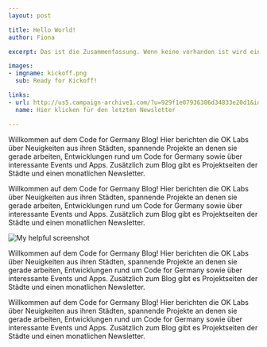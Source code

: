 ```yaml
---
layout: post

title: Hello World!
author: Fiona

excerpt: Das ist die Zusammenfassung. Wenn keine vorhanden ist wird einfach der Anfang des Contents unten verwendet. Anfang heisst bis zum ersten Absatz - also zwei aufeinander folgende Zeilenumbrüche.

images: 
- imgname: kickoff.png
  sub: Ready for Kickoff!

links:
- url: http://us5.campaign-archive1.com/?u=929f1e07936386d34833e20d1&id=3afb01d7bf&e=
  name: Hier klicken für den letzten Newsletter

---
```


Willkommen auf dem Code for Germany Blog! 
Hier berichten die OK Labs über Neuigkeiten aus ihren Städten, spannende Projekte an denen sie gerade arbeiten, Entwicklungen rund um Code for Germany sowie über interessante Events und Apps. Zusätzlich zum Blog gibt es Projektseiten der Städte und einen monatlichen Newsletter.

Willkommen auf dem Code for Germany Blog! 
Hier berichten die OK Labs über Neuigkeiten aus ihren Städten, spannende Projekte an denen sie gerade arbeiten, Entwicklungen rund um Code for Germany sowie über interessante Events und Apps. Zusätzlich zum Blog gibt es Projektseiten der Städte und einen monatlichen Newsletter.

![My helpful screenshot](http://placehold.it/999x666)

Willkommen auf dem Code for Germany Blog! 
Hier berichten die OK Labs über Neuigkeiten aus ihren Städten, spannende Projekte an denen sie gerade arbeiten, Entwicklungen rund um Code for Germany sowie über interessante Events und Apps. Zusätzlich zum Blog gibt es Projektseiten der Städte und einen monatlichen Newsletter.

Willkommen auf dem Code for Germany Blog! 
Hier berichten die OK Labs über Neuigkeiten aus ihren Städten, spannende Projekte an denen sie gerade arbeiten, Entwicklungen rund um Code for Germany sowie über interessante Events und Apps. Zusätzlich zum Blog gibt es Projektseiten der Städte und einen monatlichen Newsletter.




